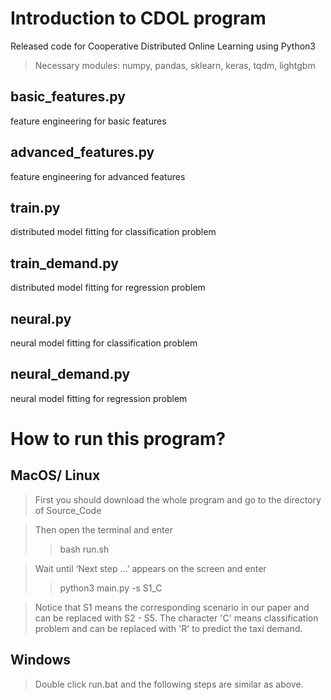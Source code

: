 # Introduction to CDOL program
Released code for Cooperative Distributed Online Learning using Python3
> Necessary modules: numpy, pandas, sklearn, keras, tqdm, lightgbm
## basic_features.py
feature engineering for basic features

## advanced_features.py
feature engineering for advanced features

## train.py
distributed model fitting for classification problem

## train_demand.py
distributed model fitting for regression problem

## neural.py
neural model fitting for classification problem

## neural_demand.py
neural model fitting for regression problem

# How to run this program?
## MacOS/ Linux
> First you should download the whole program and go to the directory of Source_Code

> Then open the terminal and enter
>> bash run.sh

> Wait until ‘Next step ...’ appears on the screen and enter
>> python3 main.py -s S1_C

> Notice that S1 means the corresponding scenario in our paper and can be replaced with S2 - S5. The character 'C' means classification problem and can be replaced with 'R' to predict the taxi demand.

## Windows
> Double click run.bat and the following steps are similar as above.
